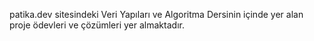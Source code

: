 patika.dev sitesindeki Veri Yapıları ve Algoritma Dersinin içinde yer alan proje ödevleri ve çözümleri yer almaktadır.
